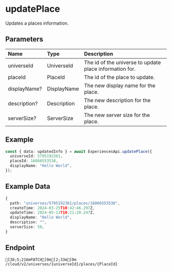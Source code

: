 
# updatePlace
Updates a places information.


## Parameters
| Name         | Type        | Description                                             |
| :----------- | :---------- | :------------------------------------------------------ |
| universeId   | UniverseId  | The id of the universe to update place information for. |
| placeId      | PlaceId     | The id of the place to update.                          |
| displayName? | DisplayName | The new display name for the place.                     |
| description? | Description | The new description for the place.                      |
| serverSize?  | ServerSize  | The new server size for the place.                      |



## Example
```ts copy showLineNumbers
const { data: updatedInfo } = await ExperiencesApi.updatePlace({
  universeId: 5795192361,
  placeId: 16866553538,
  displayName: "Hello World",
}); 
```


## Example Data
```ts copy showLineNumbers
{
  path: "universes/5795192361/places/16866553538",
  createTime: 2024-03-25T10:42:46.297Z,
  updateTime: 2024-05-13T10:21:20.247Z,
  displayName: "Hello World",
  description: "",
  serverSize: 50,
} 
```


## Endpoint
```ansi
[38;5;216mPATCH[0m[2;33m[0m /cloud/v2/universes/{universeId}/places/{PlaceId}
```
  
